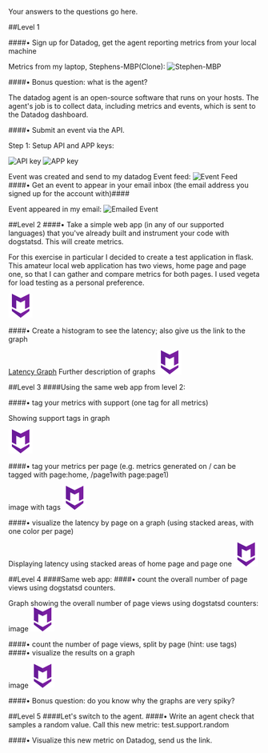 Your answers to the questions go here.

##Level 1

####•	Sign up for Datadog, get the agent reporting metrics from your local machine

Metrics from my laptop, Stephens-MBP(Clone):
![Stephen-MBP](http://s4.postimg.org/5lfzxjoi5/Screen_Shot_2015_07_23_at_10_03_56_AM.png "My MBP")


####•	Bonus question: what is the agent?

The datadog agent is an open-source software that runs on your hosts. The agent's job is to collect data, including metrics and events, which is sent to the Datadog dashboard. 

####•	Submit an event via the API.

Step 1: Setup API and APP keys:

![API key](http://s28.postimg.org/881loryzh/Screen_Shot_2015_07_23_at_10_12_59_AM.png "Logo Title Text 1")
![APP key](http://s4.postimg.org/mqbjothhp/Screen_Shot_2015_07_23_at_11_02_29_AM.png "Logo Title Text 1")

Event was created and send to my datadog Event feed:
![Event Feed](http://s2.postimg.org/gzyy04o6h/Screen_Shot_2015_07_23_at_10_16_39_AM.png "Event Feed")
####•	Get an event to appear in your email inbox (the email address you signed up for the account with)####

Event appeared in my email:
![Emailed Event](http://s13.postimg.org/n1qqbp8jb/Screen_Shot_2015_07_23_at_10_15_29_AM.png "Event sent to email")


##Level 2
####•	Take a simple web app (in any of our supported languages) that you've already built and instrument your code with dogstatsd. This will create metrics.

For this exercise in particular I decided to create a test application in flask. This amateur local web application has two views, home page and page one, so that I can gather and compare metrics for both pages. I used vegeta for load testing as a personal preference. 

![alt text](https://github.com/adam-p/markdown-here/raw/master/src/common/images/icon48.png "Logo Title Text 1")

####•	Create a histogram to see the latency; also give us the link to the graph

<a href="">Latency Graph</a>
Further description of graphs
![alt text](https://github.com/adam-p/markdown-here/raw/master/src/common/images/icon48.png "Logo Title Text 1")

##Level 3
####Using the same web app from level 2:

####•	tag your metrics with support (one tag for all metrics)

Showing support tags in graph

![alt text](https://github.com/adam-p/markdown-here/raw/master/src/common/images/icon48.png "Logo Title Text 1")

####•	tag your metrics per page (e.g. metrics generated on / can be tagged with page:home, /page1with page:page1)

image with tags
![alt text](https://github.com/adam-p/markdown-here/raw/master/src/common/images/icon48.png "Logo Title Text 1")

####•	visualize the latency by page on a graph (using stacked areas, with one color per page)

Displaying latency using stacked areas of home page and page one
![alt text](https://github.com/adam-p/markdown-here/raw/master/src/common/images/icon48.png "Logo Title Text 1")

##Level 4
####Same web app:
####•	count the overall number of page views using dogstatsd counters.

Graph showing the overall number of page views using dogstatsd counters:
image
![alt text](https://github.com/adam-p/markdown-here/raw/master/src/common/images/icon48.png "Logo Title Text 1")


####•	count the number of page views, split by page (hint: use tags)
####•	visualize the results on a graph

image
![alt text](https://github.com/adam-p/markdown-here/raw/master/src/common/images/icon48.png "Logo Title Text 1")

####•	Bonus question: do you know why the graphs are very spiky?


##Level 5
####Let's switch to the agent.
####•	Write an agent check that samples a random value. Call this new metric: test.support.random



####•	Visualize this new metric on Datadog, send us the link.